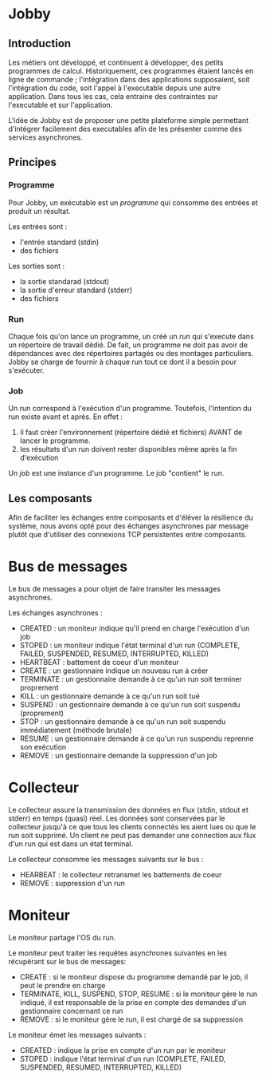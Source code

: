 # Jobby

## Introduction
Les métiers ont développé, et continuent à développer, des petits programmes de calcul.
Historiquement, ces programmes étaient lancés en ligne de commande ; l'intégration dans des applications supposaient, soit l'intégration du code, soit l'appel à l'executable depuis une autre application.
Dans tous les cas, cela entraine des contraintes sur l'executable et sur l'application.

L'idée de Jobby est de proposer une petite plateforme simple permettant d'intégrer facilement des executables afin de les présenter comme des services asynchrones.

## Principes

### Programme
Pour Jobby, un exécutable est un *programme* qui consomme des entrées et produit un résultat. 

Les entrées sont : 
- l'entrée standard (stdin)
- des fichiers

Les sorties sont :
- la sortie standarad (stdout)
- la sortie d'erreur standard (stderr)
- des fichiers

### Run
Chaque fois qu'on lance un programme, un créé un *run* qui s'execute dans un répertoire de travail dédié. De fait, un programme ne doit pas avoir de dépendances avec des répertoires partagés ou des montages particuliers. Jobby se charge de fournir à chaque run tout ce dont il a besoin pour s'exécuter.

### Job
Un run correspond à l'exécution d'un programme. Toutefois, l'intention du run existe avant et après. En effet :
1. il faut créer l'environnement (répertoire dédié et fichiers) AVANT de lancer le programme.
2. les résultats d'un run doivent rester disponibles même après la fin d'exécution

Un *job* est une instance d'un programme. Le job "contient" le run.

## Les composants

Afin de faciliter les échanges entre composants et d'éléver la résilience du système, nous avons opté pour des échanges asynchrones par message plutôt que d'utiliser des connexions TCP persistentes entre composants.

# Bus de messages

Le bus de messages a pour objet de faire transiter les messages asynchrones.

Les échanges asynchrones :
- CREATED : un moniteur indique qu'il prend en charge l'exécution d'un job
- STOPED : un moniteur indique l'état terminal d'un run (COMPLETE, FAILED, SUSPENDED, RESUMED, INTERRUPTED, KILLED)
- HEARTBEAT : battement de coeur d'un moniteur
- CREATE : un gestionnaire indique un nouveau run à créer
- TERMINATE : un gestionnaire demande à ce qu'un run soit terminer proprement
- KILL : un gestionnaire demande à ce qu'un run soit tué
- SUSPEND : un gestionnaire demande à ce qu'un run soit suspendu (proprement)
- STOP : un gestionnaire demande à ce qu'un run soit suspendu immédiatement (méthode brutale)
- RESUME : un gestionnaire demande à ce qu'un run suspendu reprenne son exécution
- REMOVE : un gestionnaire demande la suppression d'un job

# Collecteur
Le collecteur assure la transmission des données en flux (stdin, stdout et stderr) en temps (quasi) réel.
Les données sont conservées par le collecteur jusqu'à ce que tous les clients connectés les aient lues ou que le run soit supprimé.
Un client ne peut pas demander une connection aux flux d'un run qui est dans un état terminal.

Le collecteur consomme les messages suivants sur le bus :
- HEARBEAT : le collecteur retransmet les battements de coeur
- REMOVE : suppression d'un run

# Moniteur
Le moniteur partage l'OS du run.

Le moniteur peut traiter les requêtes asynchrones suivantes en les récupérant sur le bus de messages:
- CREATE : si le moniteur dispose du programme demandé par le job, il peut le prendre en charge
- TERMINATE, KILL, SUSPEND, STOP, RESUME : si le moniteur gère le run indiqué, il est responsable de la prise en compte des demandes d'un gestionnaire concernant ce run
- REMOVE : si le moniteur gère le run, il est chargé de sa suppression

Le moniteur émet les messages suivants :
- CREATED : indique la prise en compte d'un run par le moniteur
- STOPED : indique l'état terminal d'un run (COMPLETE, FAILED, SUSPENDED, RESUMED, INTERRUPTED, KILLED)







